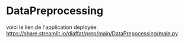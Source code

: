 # DataPreprocessing
voici le lien de l'application deployée:
https://share.streamlit.io/diaffat/prep/main/DataPrepocessing/main.py
